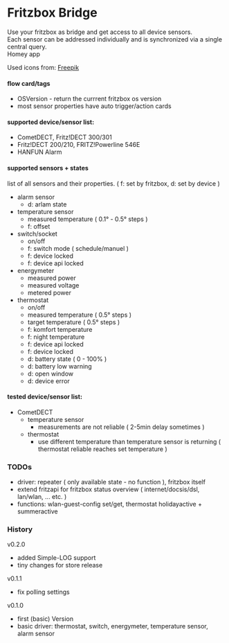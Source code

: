 # Fritzbox Bridge

Use your fritzbox as bridge and get access to all device sensors.<br>
Each sensor can be addressed individually and is synchronized via a single central query.
<br>Homey app

Used icons from: <a href="http://flaticon.com">Freepik</a>

#### flow card/tags
* OSVersion - return the currrent fritzbox os version
* most sensor properties have auto trigger/action cards

#### supported device/sensor list:
* CometDECT, Fritz!DECT 300/301
* Fritz!DECT 200/210, FRITZ!Powerline 546E
* HANFUN Alarm

#### supported sensors + states
list of all sensors and their properties. ( f: set by fritzbox, d: set by device )
* alarm sensor
  * d: arlam state
* temperature sensor
  * measured temperature ( 0.1° - 0.5° steps )
  * f: offset
* switch/socket
  * on/off
  * f: switch mode ( schedule/manuel )
  * f: device locked
  * f: device api locked
* energymeter
  * measured power
  * measured voltage
  * metered power
* thermostat
  * on/off
  * measured temperature ( 0.5° steps )
  * target temperature ( 0.5° steps )
  * f: komfort temperature
  * f: night temperature
  * f: device api locked
  * f: device locked
  * d: battery state ( 0 - 100% )
  * d: battery low warning
  * d: open window
  * d: device error

#### tested device/sensor list:
* CometDECT
  * temperature sensor
    * measurements are not reliable ( 2-5min delay sometimes )
  * thermostat
    * use different temperature than temperature sensor is returning ( thermostat reliable reaches set temperature )

### TODOs
* driver: repeater ( only available state - no function ), fritzbox itself
* extend fritzapi for fritzbox status overview ( internet/docsis/dsl, lan/wlan, ... etc. )
* functions: wlan-guest-config set/get, thermostat holidayactive + summeractive

### History

v0.2.0
* added Simple-LOG support
* tiny changes for store release

v0.1.1
* fix polling settings

v0.1.0
* first (basic) Version
* basic driver: thermostat, switch, energymeter, temperature sensor, alarm sensor
